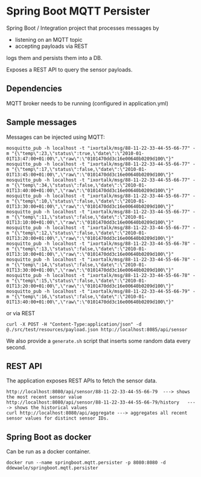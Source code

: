 # Spring Boot MQTT Persister

Spring Boot / Integration project that processes messages by

- listening on an MQTT topic
- accepting payloads via REST

logs them and persists them into a DB.

Exposes a REST API to query the sensor payloads.

## Dependencies

MQTT broker needs to be running (configured in application.yml)

## Sample messages

Messages can be injected using MQTT: 

```
mosquitto_pub -h localhost -t "ixortalk/msg/88-11-22-33-44-55-66-77" -m "{\"temp\":23,\"status\":true,\"date\":\"2010-01-01T13:47:00+01:00\",\"raw\":\"0101470dd3c16e00640b0209d100\"}"
mosquitto_pub -h localhost -t "ixortalk/msg/88-11-22-33-44-55-66-77" -m "{\"temp\":17,\"status\":false,\"date\":\"2010-01-01T13:45:00+01:00\",\"raw\":\"0101470dd3c16e00640b0209d100\"}"
mosquitto_pub -h localhost -t "ixortalk/msg/88-11-22-33-44-55-66-77" -m "{\"temp\":34,\"status\":false,\"date\":\"2010-01-01T13:40:00+01:00\",\"raw\":\"0101470dd3c16e00640b0209d100\"}"
mosquitto_pub -h localhost -t "ixortalk/msg/88-11-22-33-44-55-66-77" -m "{\"temp\":10,\"status\":false,\"date\":\"2010-01-01T13:30:00+01:00\",\"raw\":\"0101470dd3c16e00640b0209d100\"}" 
mosquitto_pub -h localhost -t "ixortalk/msg/88-11-22-33-44-55-66-77" -m "{\"temp\":11,\"status\":false,\"date\":\"2010-01-01T13:10:00+01:00\",\"raw\":\"0101470dd3c16e00640b0209d100\"}" 
mosquitto_pub -h localhost -t "ixortalk/msg/88-11-22-33-44-55-66-77" -m "{\"temp\":12,\"status\":false,\"date\":\"2010-01-01T13:20:00+01:00\",\"raw\":\"0101470dd3c16e00640b0209d100\"}" 
mosquitto_pub -h localhost -t "ixortalk/msg/88-11-22-33-44-55-66-78" -m "{\"temp\":13,\"status\":false,\"date\":\"2010-01-01T13:10:00+01:00\",\"raw\":\"0101470dd3c16e00640b0209d100\"}" 
mosquitto_pub -h localhost -t "ixortalk/msg/88-11-22-33-44-55-66-78" -m "{\"temp\":14,\"status\":false,\"date\":\"2010-01-01T13:30:00+01:00\",\"raw\":\"0101470dd3c16e00640b0209d100\"}" 
mosquitto_pub -h localhost -t "ixortalk/msg/88-11-22-33-44-55-66-78" -m "{\"temp\":15,\"status\":false,\"date\":\"2010-01-01T13:20:00+01:00\",\"raw\":\"0101470dd3c16e00640b0209d100\"}" 
mosquitto_pub -h localhost -t "ixortalk/msg/88-11-22-33-44-55-66-79" -m "{\"temp\":16,\"status\":false,\"date\":\"2010-01-01T13:40:00+01:00\",\"raw\":\"0101470dd3c16e00640b0209d100\"}" 
```

or via REST

```
curl -X POST -H "Content-Type:application/json" -d @./src/test/resources/payload.json http://localhost:8085/api/sensor
```

We also provide a `generate.sh` script that inserts some random data every second.


## REST API

The application exposes REST APIs to fetch the sensor data. 

```
http://localhost:8080/api/sensor/88-11-22-33-44-55-66-79  ---> shows the most recent sensor value
http://localhost:8080/api/sensor/88-11-22-33-44-55-66-79/history   ----> shows the historical values
curl http://localhost:8080/api/aggregate ---> aggregates all recent sensor values for distinct sensor IDs.
```

## Spring Boot as docker

Can be run as a docker container.
```
docker run --name springboot.mqtt.persister -p 8080:8080 -d ddewaele/springboot.mqtt.persister
```